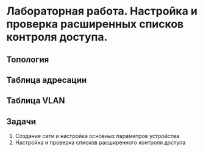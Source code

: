 # Лабораторная работа. Настройка и проверка расширенных списков контроля доступа.
## Топология
## Таблица адресации
## Таблица VLAN
## Задачи
1. Создание сети и настройка основных параметров устройства
2. Настройка и проверка списков расширенного контроля доступа
